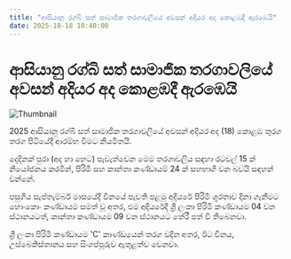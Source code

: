 ```yaml
---
title: "ආසියානු රග්බි සත් සාමාජික තරගාවලියේ අවසන් අදියර අද කොළඹදී ඇරඹෙයි"
date: 2025-10-18 10:40:00
---
```


# ආසියානු රග්බි සත් සාමාජික තරගාවලියේ අවසන් අදියර අද කොළඹදී ඇරඹෙයි

![Thumbnail](https://helakuru.sgp1.cdn.digitaloceanspaces.com/esana/images/lib/rugby-0.jpg)

2025 ආසියානු රග්බි සත් සාමාජික තරගාවලියේ අවසන් අදියර අද (18) කොළඹ තුරග තරග පිටියේදී ආරම්භ වීමට නියමිතයි.

දෙදිනක් පුරා (අද හා හෙට) පැවැත්වෙන මෙම තරගාවලිය සඳහා රටවල් 15 ක් නිය‍ෝජනය කරමින්, පිරිමි සහ කාන්තා කණ්ඩායම් 24 ක් සහභාගි වන බවයි සඳහන් වන්නේ.

පසුගිය සැප්තැම්බර් මාසයේදී චීනයේ පැවති පළමු අදියරේ පිරිමි ශූරතාව දිනා ගැනීමට හොංකොං කණ්ඩායම සමත් වූ අතර, එම අදියරේදී ශ්‍රී ලංකා පිරිමි කණ්ඩායම 04 වන ස්ථානයටත්, කාන්තා කණ්ඩායම 09 වන ස්ථානයට තේරී පත් වී තිබෙනවා.

ශ්‍රී ලංකා පිරිමි කණ්ඩායම 'C' කාණ්ඩයෙන් තරග වදින අතර, ඊට චීනය, උස්බෙකිස්තානය සහ සිංගප්පූරුව ඇතුළත්ව වෙනවා.

